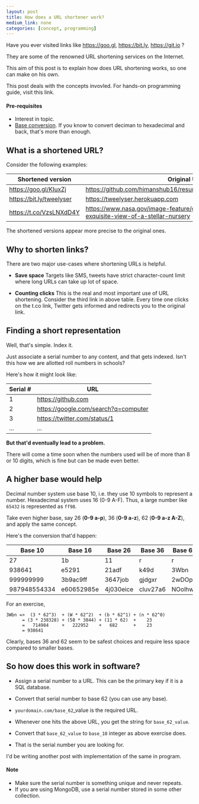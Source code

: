 ```yaml
---
layout: post
title: How does a URL shortener work?
medium_link: none
categories: [concept, programming]
---
```


Have you ever visited links like https://goo.gl, https://bit.ly, https://git.io ?

They are some of the renowned URL shortening services on the Internet.

This aim of this post is to explain how does URL shortening works, so one can make on his own.

This post deals with the concepts invovled. For hands-on programming guide, visit this link.

#### Pre-requisites
- Interest in topic.
- [Base conversion](https://www.tutorialspoint.com/computer_logical_organization/number_system_conversion.htm). If you know to convert deciman to hexadecimal and back, that's more than enough.

## What is a shortened URL?
Consider the following examples:

| Shortened version        | Original URL                                                                               |
|--------------------------|--------------------------------------------------------------------------------------------|
| https://goo.gl/KIuxZj    | https://github.com/himanshub16/resume/raw/master/himanshub16.pdf                           |
| https://bit.ly/tweelyser | https://tweelyser.herokuapp.com                                                            |
| https://t.co/VzsLNXdD4Y  | https://www.nasa.gov/image-feature/goddard/2018/hubble-exquisite-view-of-a-stellar-nursery |

The shortened versions appear more precise to the original ones.


## Why to shorten links?
There are two major use-cases where shortening URLs is helpful.
- **Save space**
  Targets like SMS, tweets have strict character-count limit where long URLs can take up lot of space.
  
- **Counting clicks**
  This is the real and most important use of URL shortening.
  Consider the third link in above table.
  Every time one clicks on the t.co link, Twitter gets informed and redirects you to the original link.

## Finding a short representation
Well, that's simple. Index it.

Just associate a serial number to any content, and that gets indexed. Isn't this how we are allotted roll numbers in schools?

Here's how it might look like:

| Serial # | URL                                  |
|----------|--------------------------------------|
|        1 | https://github.com                   |
|        2 | https://google.com/search?q=computer |
|        3 | https://twitter.com/status/1         |
|      ... | ...                                  |

**But that'd eventually lead to a problem.**

There will come a time soon when the numbers used will be of more than 8 or 10 digits, which is fine but can be made even better.

## A higher base would help
Decimal number system use base 10, i.e. they use 10 symbols to represent a number. Hexadecimal system uses 16 (0-9 A-F). Thus, a large number like `65432` is represented as `ff98`.

Take even higher base, say 26 (**0-9 a-p**), 36 (**0-9 a-z**), 62 (**0-9 a-z A-Z**), and apply the same concept.

Here's the conversion that'd happen:

|      Base 10 | Base 16    | Base 26   | Base 36  | Base 62 |
|--------------|------------|-----------|----------|---------|
|           27 | 1b         | 11        | r        | r       |
|       938641 | e5291      | 21adf     | k49d     | 3Wbn    |
|    999999999 | 3b9ac9ff   | 3647job   | gjdgxr   | 2wDOpb  |
| 987948554334 | e60652985e | 4j030eice | cluv27a6 | NOolhwe |


For an exercise,
```
3Wbn =>  (3 * 62^3)  + (W * 62^2)  + (b * 62^1) + (n * 62^0)
      = (3 * 238328) + (58 * 3844) + (11 * 62)  +    23
      =   714984     +   222952    +   682      +    23
      = 938641
```

Clearly, bases 36 and 62 seem to be safest choices and require less space compared to smaller bases.

## So how does this work in software?
- Assign a serial number to a URL. This can be the primary key if it is a SQL database.
- Convert that serial number to base 62 (you can use any base).
- `yourdomain.com/base_62`_value is the required URL.

- Whenever one hits the above URL, you get the string for `base_62_value`.
- Convert that `base_62_value` to `base_10` integer as above exercise does.
- That is the serial number you are looking for.


I'd be writing another post with implementation of the same in program.

#### Note
- Make sure the serial number is something unique and never repeats.
- If you are using MongoDB, use a serial number stored in some other collection.
